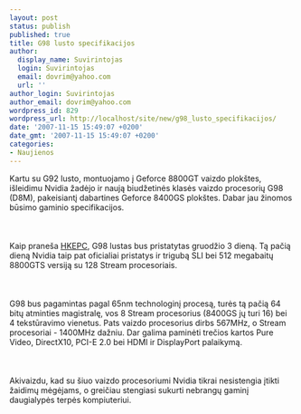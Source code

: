 ```yaml
---
layout: post
status: publish
published: true
title: G98 lusto specifikacijos
author:
  display_name: Suvirintojas
  login: Suvirintojas
  email: dovrim@yahoo.com
  url: ''
author_login: Suvirintojas
author_email: dovrim@yahoo.com
wordpress_id: 829
wordpress_url: http://localhost/site/new/g98_lusto_specifikacijos/
date: '2007-11-15 15:49:07 +0200'
date_gmt: '2007-11-15 15:49:07 +0200'
categories:
- Naujienos
---
```

<p>Kartu su G92 lusto, montuojamo į Geforce 8800GT vaizdo plokštes, išleidimu Nvidia žadėjo ir naują biudžetinės klasės vaizdo procesorių G98 (D8M), pakeisiantį dabartines Geforce 8400GS plokštes. Dabar jau žinomos būsimo gaminio specifikacijos.<br />
<br><br />
<br>Kaip praneša <a class="ns" href="http://www.hkepc.com/?id=345">HKEPC</a>, G98 lustas bus pristatytas gruodžio 3 dieną. Tą pačią dieną Nvidia taip pat oficialiai pristatys ir trigubą SLI bei 512 megabaitų 8800GTS versiją su 128 Stream procesoriais.<br />
<br><br />
<br>G98 bus pagamintas pagal 65nm technologinį procesą, turės tą pačią 64 bitų atminties magistralę, vos 8 Stream procesorius (8400GS jų turi 16) bei 4 tekstūravimo vienetus. Pats vaizdo procesorius dirbs 567MHz, o Stream procesoriai - 1400MHz dažniu. Dar galima paminėti trečios kartos Pure Video, DirectX10, PCI-E 2.0 bei HDMI ir DisplayPort palaikymą.<br />
<br><br />
<br>Akivaizdu, kad su šiuo vaizdo procesoriumi Nvidia tikrai nesistengia įtikti žaidimų mėgėjams, o greičiau stengiasi sukurti nebrangų gaminį daugialypės terpės kompiuteriui.</p>
